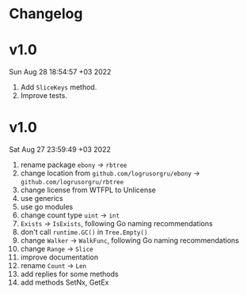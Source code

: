 Changelog
=========

# v1.0

Sun Aug 28 18:54:57 +03 2022

1. Add `SliceKeys` method.
2. Improve tests.

# v1.0

Sat Aug 27 23:59:49 +03 2022

1. rename package `ebony` -> `rbtree`
2. change location from `github.com/logrusorgru/ebony` -> `github.com/logrusorgru/rbtree`
3. change license from WTFPL to Unlicense
4. use generics
5. use go modules
6. change count type `uint` -> `int`
7. `Exists` -> `IsExists`, following Go naming recommendations
8. don't call `runtime.GC()` in `Tree.Empty()`
9. change `Walker` -> `WalkFunc`, following Go naming recommendations
10. change `Range` -> `Slice`
11. improve documentation
12. rename `Count` -> `Len`
13. add replies for some methods
14. add methods SetNx, GetEx
